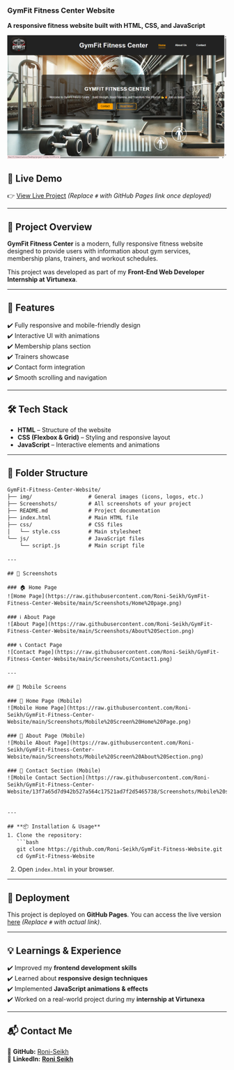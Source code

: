 ### **GymFit Fitness Center Website**  
**A responsive fitness website built with HTML, CSS, and JavaScript**  

![GymFit Banner](https://github.com/Roni-Seikh/GymFit-Fitness-Center-Website/blob/main/Screenshots/Home%20page.png)


## **🚀 Live Demo**  
👉 [View Live Project](#) *(Replace `#` with GitHub Pages link once deployed)*  

---

## **📌 Project Overview**  
**GymFit Fitness Center** is a modern, fully responsive fitness website designed to provide users with information about gym services, membership plans, trainers, and workout schedules.  

This project was developed as part of my **Front-End Web Developer Internship at Virtunexa**.  

---

## **🎯 Features**  
✔️ Fully responsive and mobile-friendly design  
✔️ Interactive UI with animations  
✔️ Membership plans section  
✔️ Trainers showcase  
✔️ Contact form integration  
✔️ Smooth scrolling and navigation  

---

## **🛠️ Tech Stack**  
- **HTML** – Structure of the website  
- **CSS (Flexbox & Grid)** – Styling and responsive layout  
- **JavaScript** – Interactive elements and animations  

---

## **📂 Folder Structure**  
```
GymFit-Fitness-Center-Website/
├── img/                  # General images (icons, logos, etc.)
├── Screenshots/          # All screenshots of your project
├── README.md             # Project documentation
├── index.html            # Main HTML file
├── css/                  # CSS files
│   └── style.css         # Main stylesheet
└── js/                   # JavaScript files
    └── script.js         # Main script file

---

## 📸 Screenshots

### 🏠 Home Page  
![Home Page](https://raw.githubusercontent.com/Roni-Seikh/GymFit-Fitness-Center-Website/main/Screenshots/Home%20page.png)  

### ℹ️ About Page  
![About Page](https://raw.githubusercontent.com/Roni-Seikh/GymFit-Fitness-Center-Website/main/Screenshots/About%20Section.png)  

### 📞 Contact Page  
![Contact Page](https://raw.githubusercontent.com/Roni-Seikh/GymFit-Fitness-Center-Website/main/Screenshots/Contact1.png)  

---

## 📱 Mobile Screens  

### 📱 Home Page (Mobile)  
![Mobile Home Page](https://raw.githubusercontent.com/Roni-Seikh/GymFit-Fitness-Center-Website/main/Screenshots/Mobile%20Screen%20Home%20Page.png)  

### 📱 About Page (Mobile)  
![Mobile About Page](https://raw.githubusercontent.com/Roni-Seikh/GymFit-Fitness-Center-Website/main/Screenshots/Mobile%20Screen%20About%20Section.png)  

### 📱 Contact Section (Mobile)  
![Mobile Contact Section](https://raw.githubusercontent.com/Roni-Seikh/GymFit-Fitness-Center-Website/13f7a65d7d942b527a564c17521ad7f2d5465738/Screenshots/Mobile%20screen%20Contact%20Section.png)


---

## **📦 Installation & Usage**  
1. Clone the repository:  
   ```bash
   git clone https://github.com/Roni-Seikh/GymFit-Fitness-Website.git
   cd GymFit-Fitness-Website
   ```
2. Open `index.html` in your browser.  

---

## **🚀 Deployment**  
This project is deployed on **GitHub Pages**. You can access the live version [here](#) *(Replace `#` with actual link)*.  

---

## **💡 Learnings & Experience**  
✔️ Improved my **frontend development skills**  
✔️ Learned about **responsive design techniques**  
✔️ Implemented **JavaScript animations & effects**  
✔️ Worked on a real-world project during my **internship at Virtunexa**  

---

## **📬 Contact Me**  
📌 **GitHub:** [Roni-Seikh](https://github.com/Roni-Seikh)  
📌 **LinkedIn:** [**Roni Seikh**](https://in.linkedin.com/in/roniseikh)

